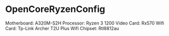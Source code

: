 # OpenCoreRyzenConfig #

Motherboard: A320M-S2H
Processor: Ryzen 3 1200
Video Card: Rx570
Wifi Card: Tp-Link Archer T2U Plus
Wifi Chipset: Rtl8812au

#
